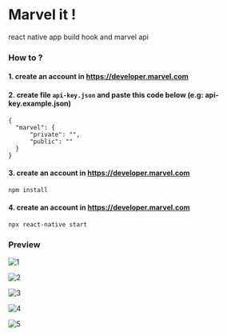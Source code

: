 # Marvel it !
react native app build hook and marvel api

### How to ?
#### 1. create an account in https://developer.marvel.com
#### 2. create file `api-key.json` and paste this code below (e.g: api-key.example.json)
```
{
  "marvel": {
      "private": "",
      "public": ""
  }
}
```

#### 3. create an account in https://developer.marvel.com
`npm install`

#### 4. create an account in https://developer.marvel.com
`npx react-native start`

### Preview

![1](https://github.com/Armanoide/marvelit/blob/main/preview/1.PNG?raw=true)

![2](https://github.com/Armanoide/marvelit/blob/main/preview/2.PNG?raw=true)

![3](https://github.com/Armanoide/marvelit/blob/main/preview/3.PNG?raw=true)

![4](https://github.com/Armanoide/marvelit/blob/main/preview/4.PNG?raw=true)

![5](https://github.com/Armanoide/marvelit/blob/main/preview/5.PNG?raw=true)
